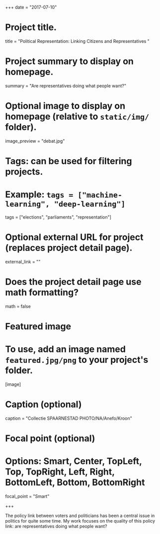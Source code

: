 +++
date = "2017-07-10"

# Project title.
title = "Political Representation: Linking Citizens and Representatives "

# Project summary to display on homepage.
summary = "Are representatives doing what people want?"

# Optional image to display on homepage (relative to `static/img/` folder).
image_preview = "debat.jpg"

# Tags: can be used for filtering projects.
# Example: `tags = ["machine-learning", "deep-learning"]`
tags = ["elections", "parliaments", "representation"]

# Optional external URL for project (replaces project detail page).
external_link = ""

# Does the project detail page use math formatting?
math = false

# Featured image
# To use, add an image named `featured.jpg/png` to your project's folder. 
[image]
  # Caption (optional)
  caption = "Collectie SPAARNESTAD PHOTO/NA/Anefo/Kroon"
  
  # Focal point (optional)
  # Options: Smart, Center, TopLeft, Top, TopRight, Left, Right, BottomLeft, Bottom, BottomRight
  focal_point = "Smart"

+++

The policy link between voters and politicians has been a central issue in politics for quite some time. My work focuses on the quality of this policy link: are representatives doing what people want?